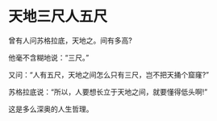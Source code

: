 # 天地三尺人五尺

曾有人问苏格拉底，天地之。间有多高? 

他毫不含糊地说：“三尺。” 

又问：“人有五尺，天地之间怎么只有三尺，岂不把天捅个窟窿?” 

苏格拉底说：“所以，人要想长立于天地之间，就要懂得低头啊!” 

这是多么深奥的人生哲理。